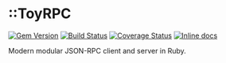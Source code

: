 ::ToyRPC
========

[![Gem Version](https://badge.fury.io/rb/toyrpc.svg)](http://badge.fury.io/rb/toyrpc)
[![Build Status](https://travis-ci.org/kotovalexarian/toyrpc.svg)](https://travis-ci.org/kotovalexarian/toyrpc)
[![Coverage Status](https://coveralls.io/repos/github/kotovalexarian/toyrpc/badge.svg)](https://coveralls.io/github/kotovalexarian/toyrpc)
[![Inline docs](http://inch-ci.org/github/kotovalexarian/toyrpc.svg?branch=master)](http://inch-ci.org/github/kotovalexarian/toyrpc)

Modern modular JSON-RPC client and server in Ruby.
